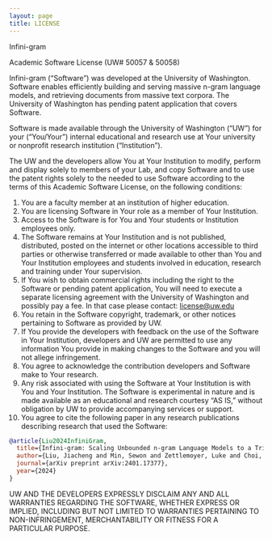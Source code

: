 ```yaml
---
layout: page
title: LICENSE
---
```


Infini-gram

Academic Software License (UW# 50057 & 50058)

Infini-gram (“Software”) was developed at the University of Washington. Software enables efficiently building and serving massive n-gram language models, and retrieving documents from massive text corpora. The University of Washington has pending patent application that covers Software.

Software is made available through the University of Washington (“UW”) for your (“You/Your”) internal educational and research use at Your university or nonprofit research institution (“Institution”).

The UW and the developers allow You at Your Institution to modify, perform and display solely to members of your Lab, and copy Software and to use the patent rights solely to the needed to use Software according to the terms of this Academic Software License, on the following conditions:

1. You are a faculty member at an institution of higher education.
2. You are licensing Software in Your role as a member of Your Institution.
3. Access to the Software is for You and Your students or Institution employees only.
4. The Software remains at Your Institution and is not published, distributed, posted on the internet or other locations accessible to third parties or otherwise transferred or made available to other than You and Your Institution employees and students involved in education, research and training under Your supervision.
5. If You wish to obtain commercial rights including the right to the Software or pending patent application, You will need to execute a separate licensing agreement with the University of Washington and possibly pay a fee. In that case please contact: license@uw.edu
6. You retain in the Software copyright, trademark, or other notices pertaining to Software as provided by UW.
7. If You provide the developers with feedback on the use of the Software in Your Institution, developers and UW are permitted to use any information You provide in making changes to the Software and you will not allege infringement.
8. You agree to acknowledge the contribution developers and Software make to Your research.
9. Any risk associated with using the Software at Your Institution is with You and Your Institution. The Software is experimental in nature and is made available as an educational and research courtesy “AS IS,” without obligation by UW to provide accompanying services or support.
10. You agree to cite the following paper in any research publications describing research that used the Software:

```bibtex
@article{Liu2024InfiniGram,
  title={Infini-gram: Scaling Unbounded n-gram Language Models to a Trillion Tokens},
  author={Liu, Jiacheng and Min, Sewon and Zettlemoyer, Luke and Choi, Yejin and Hajishirzi, Hannaneh},
  journal={arXiv preprint arXiv:2401.17377},
  year={2024}
}
```

UW AND THE DEVELOPERS EXPRESSLY DISCLAIM ANY AND ALL WARRANTIES REGARDING THE SOFTWARE, WHETHER EXPRESS OR IMPLIED, INCLUDING BUT NOT LIMITED TO WARRANTIES PERTAINING TO NON-INFRINGEMENT, MERCHANTABILITY OR FITNESS FOR A PARTICULAR PURPOSE.
